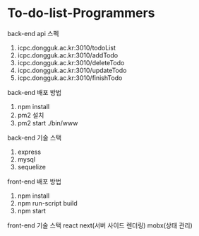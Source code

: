 # To-do-list-Programmers

back-end api 스펙
1. icpc.dongguk.ac.kr:3010/todoList
2. icpc.dongguk.ac.kr:3010/addTodo
3. icpc.dongguk.ac.kr:3010/deleteTodo
4. icpc.dongguk.ac.kr:3010/updateTodo
5. icpc.dongguk.ac.kr:3010/finishTodo

back-end 배포 방법
1. npm install
2. pm2 설치
3. pm2 start ./bin/www

back-end 기술 스택
1. express
2. mysql
3. sequelize

front-end 배포 방법
1. npm install
2. npm run-script build
3. npm start

front-end 기술 스택
react
next(서버 사이드 렌더링)
mobx(상태 관리)
